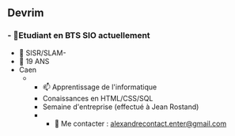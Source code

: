 ## Devrim

### - 🔭Etudiant en BTS SIO actuellement
- 🌱 SISR/SLAM-
-  👯 19 ANS 
- Caen
   - - 📫 Apprentissage de l'informatique
     - Conaissances en HTML/CSS/SQL
     - Semaine d'entreprise (effectué à Jean Rostand)
     - - 💬 Me contacter : alexandrecontact.enter@gmail.com
